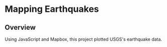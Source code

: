 # Mapping Earthquakes

## Overview
Using JavaScript and Mapbox, this project plotted USGS's earthquake data. 
